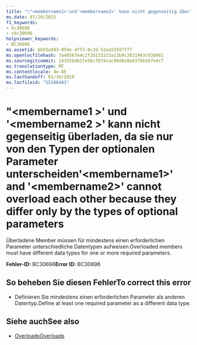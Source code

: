 ```yaml
---
title: "\"<membername1>'und'<membername2>' kann nicht gegenseitig überladen, da sie nur von den Typen der optionalen Parameter unterscheiden"
ms.date: 07/20/2015
f1_keywords:
- bc30696
- vbc30696
helpviewer_keywords:
- BC30696
ms.assetid: 6693a493-959e-4ff3-8c2d-52ed2d597f77
ms.openlocfilehash: 7a40567e4c2f2d133223a13b9c3021943c93b081
ms.sourcegitcommit: 14355b4b2fe5bcf874cac96d0a9e6376b567e4c7
ms.translationtype: MT
ms.contentlocale: de-DE
ms.lasthandoff: 01/30/2019
ms.locfileid: "55286493"
---
```

# <a name="membername1-and-membername2-cannot-overload-each-other-because-they-differ-only-by-the-types-of-optional-parameters"></a><span data-ttu-id="55140-102">"\<membername1 >' und '\<membername2 >' kann nicht gegenseitig überladen, da sie nur von den Typen der optionalen Parameter unterscheiden</span><span class="sxs-lookup"><span data-stu-id="55140-102">'\<membername1>' and '\<membername2>' cannot overload each other because they differ only by the types of optional parameters</span></span>
<span data-ttu-id="55140-103">Überladene Member müssen für mindestens einen erforderlichen Parameter unterschiedliche Datentypen aufweisen.</span><span class="sxs-lookup"><span data-stu-id="55140-103">Overloaded members must have different data types for one or more required parameters.</span></span>  
  
 <span data-ttu-id="55140-104">**Fehler-ID:** BC30696</span><span class="sxs-lookup"><span data-stu-id="55140-104">**Error ID:** BC30696</span></span>  
  
## <a name="to-correct-this-error"></a><span data-ttu-id="55140-105">So beheben Sie diesen Fehler</span><span class="sxs-lookup"><span data-stu-id="55140-105">To correct this error</span></span>  
  
-   <span data-ttu-id="55140-106">Definieren Sie mindestens einen erforderlichen Parameter als anderen Datentyp.</span><span class="sxs-lookup"><span data-stu-id="55140-106">Define at least one required parameter as a different data type.</span></span>  
  
## <a name="see-also"></a><span data-ttu-id="55140-107">Siehe auch</span><span class="sxs-lookup"><span data-stu-id="55140-107">See also</span></span>
- [<span data-ttu-id="55140-108">Overloads</span><span class="sxs-lookup"><span data-stu-id="55140-108">Overloads</span></span>](../../visual-basic/language-reference/modifiers/overloads.md)
